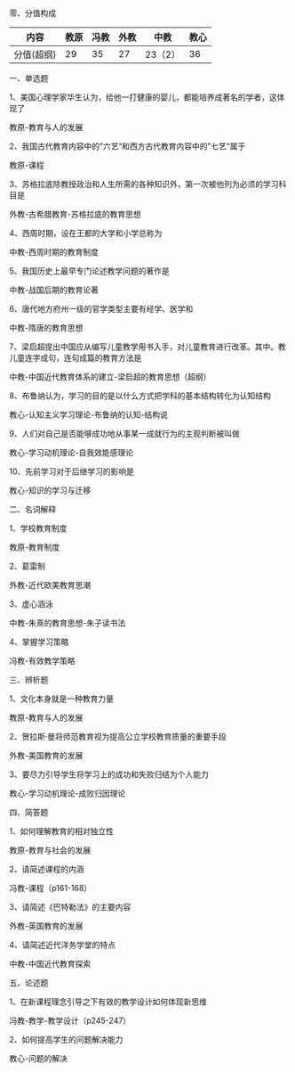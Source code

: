 零、分值构成

| 内容       | 教原 | 冯教 | 外教 | 中教    | 教心 |
| ---------- | ---- | ---- | ---- | ------- | ---- |
| 分值(超纲) | 29   | 35   | 27   | 23（2） | 36   |

一、单选题

1、美国心理学家华生认为，给他一打健康的婴儿，都能培养成著名的学者，这体现了

教原-教育与人的发展

2、我国古代教育内容中的”六艺“和西方古代教育内容中的”七艺“属于

教原-课程

3、苏格拉底除教授政治和人生所需的各种知识外，第一次被他列为必须的学习科目是

外教-古希腊教育-苏格拉底的教育思想

4、西周时期，设在王都的大学和小学总称为

中教-西周时期的教育制度

5、我国历史上最早专门论述教学问题的著作是

中教-战国后期的教育论著

6、唐代地方府州一级的官学类型主要有经学、医学和

中教-隋唐的教育思想

7、梁启超提出中国应从编写儿童教学用书入手，对儿童教育进行改革。其中。教儿童连字成句，连句成篇的教育方法是

中教-中国近代教育体系的建立-梁启超的教育思想（超纲）

8、布鲁纳认为，学习的目的是以什么方式把学科的基本结构转化为认知结构

教心-认知主义学习理论-布鲁纳的认知-结构说

9、人们对自己是否能够成功地从事某一成就行为的主观判断被叫做

教心-学习动机理论-自我效能感理论

10、先前学习对于后继学习的影响是

教心-知识的学习与迁移

二、名词解释

1、学校教育制度

教原-教育制度

2、葛雷制

外教-近代欧美教育思潮

3、虚心涵泳

中教-朱熹的教育思想-朱子读书法

4、掌握学习策略

冯教-有效教学策略

三、辨析题

1、文化本身就是一种教育力量

教原-教育与人的发展

2、贺拉斯·曼将师范教育视为提高公立学校教育质量的重要手段

外教-美国教育的发展

3、要尽力引导学生将学习上的成功和失败归结为个人能力

教心-学习动机理论-成败归因理论

四、简答题

1、如何理解教育的相对独立性

教原-教育与社会的发展

2、请简述课程的内涵

冯教-课程（p161-168）

3、请简述《巴特勒法》的主要内容

外教-英国教育的发展

4、请简述近代洋务学堂的特点

中教-中国近代教育探索

五、论述题

1、在新课程理念引导之下有效的教学设计如何体现新思维

冯教-教学-教学设计（p245-247）

2、如何提高学生的问题解决能力

教心-问题的解决